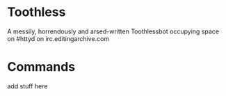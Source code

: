Toothless
=========

A messily, horrendously and arsed-written Toothlessbot occupying space on #httyd on irc.editingarchive.com

Commands
========

add stuff here

